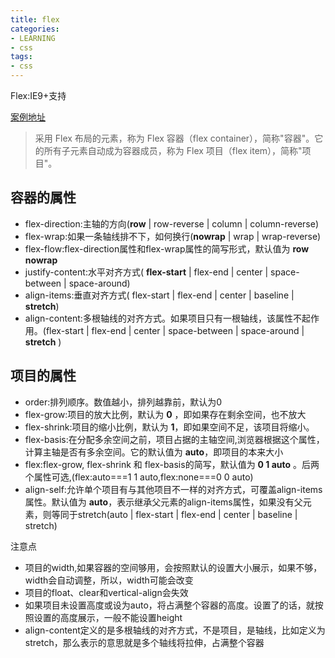```yaml
---
title: flex
categories: 
- LEARNING
- css
tags:
- css
---
```


Flex:IE9+支持

[案例地址](http://static.vgee.cn/static/index.html)


> 采用 Flex 布局的元素，称为 Flex 容器（flex container），简称"容器"。它的所有子元素自动成为容器成员，称为 Flex 项目（flex item），简称"项目"。


## 容器的属性
- flex-direction:主轴的方向(**row** | row-reverse | column | column-reverse)
- flex-wrap:如果一条轴线排不下，如何换行(**nowrap** | wrap | wrap-reverse)
- flex-flow:flex-direction属性和flex-wrap属性的简写形式，默认值为 **row nowrap**
- justify-content:水平对齐方式( **flex-start** | flex-end | center | space-between | space-around)
- align-items:垂直对齐方式( flex-start | flex-end | center | baseline | **stretch**)
- align-content:多根轴线的对齐方式。如果项目只有一根轴线，该属性不起作用。(flex-start | flex-end | center | space-between | space-around | **stretch** )


## 项目的属性
- order:排列顺序。数值越小，排列越靠前，默认为0
- flex-grow:项目的放大比例，默认为 **0** ，即如果存在剩余空间，也不放大
- flex-shrink:项目的缩小比例，默认为 **1**，即如果空间不足，该项目将缩小。
- flex-basis:在分配多余空间之前，项目占据的主轴空间,浏览器根据这个属性，计算主轴是否有多余空间。它的默认值为 **auto**，即项目的本来大小
- flex:flex-grow, flex-shrink 和 flex-basis的简写，默认值为 **0 1 auto** 。后两个属性可选,(flex:auto===1 1 auto,flex:none===0 0 auto)
- align-self:允许单个项目有与其他项目不一样的对齐方式，可覆盖align-items属性。默认值为 **auto**，表示继承父元素的align-items属性，如果没有父元素，则等同于stretch(auto | flex-start | flex-end | center | baseline | stretch)

注意点
- 项目的width,如果容器的空间够用，会按照默认的设置大小展示，如果不够，width会自动调整，所以，width可能会改变
- 项目的float、clear和vertical-align会失效
- 如果项目未设置高度或设为auto，将占满整个容器的高度。设置了的话，就按照设置的高度展示，一般不能设置height
- align-content定义的是多根轴线的对齐方式，不是项目，是轴线，比如定义为stretch，那么表示的意思就是多个轴线将拉伸，占满整个容器
